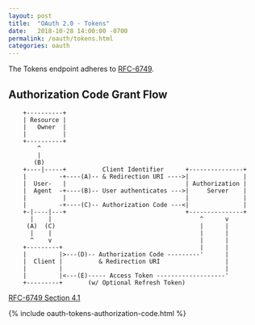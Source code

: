 ```yaml
---
layout: post
title:  "OAuth 2.0 - Tokens"
date:   2018-10-28 14:00:00 -0700
permalink: /oauth/tokens.html
categories: oauth
---
```


The Tokens endpoint adheres to [RFC-6749](https://tools.ietf.org/html/rfc6749).

## Authorization Code Grant Flow

```text
    +----------+
    | Resource |
    |   Owner  |
    |          |
    +----------+
        ^
        |
       (B)
    +----|-----+          Client Identifier      +---------------+
    |         -+----(A)-- & Redirection URI ---->|               |
    |  User-   |                                 | Authorization |
    |  Agent  -+----(B)-- User authenticates --->|     Server    |
    |          |                                 |               |
    |         -+----(C)-- Authorization Code ---<|               |
    +-|----|---+                                 +---------------+
      |    |                                         ^      v
     (A)  (C)                                        |      |
      |    |                                         |      |
      ^    v                                         |      |
    +---------+                                      |      |
    |         |>---(D)-- Authorization Code ---------'      |
    |  Client |          & Redirection URI                  |
    |         |                                             |
    |         |<---(E)----- Access Token -------------------'
    +---------+       (w/ Optional Refresh Token)
```
[RFC-6749 Section 4.1](https://tools.ietf.org/html/rfc6749#section-4.1)

{% include oauth-tokens-authorization-code.html %}
